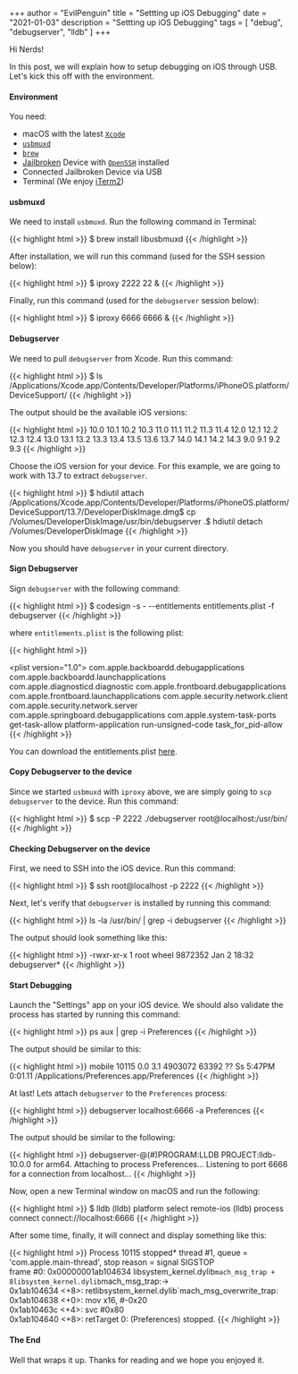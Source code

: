 +++
author = "EvilPenguin"
title = "Settting up iOS Debugging"
date = "2021-01-03"
description = "Settting up iOS Debugging"
tags = [
    "debug", 
    "debugserver", 
    "lldb"
]
+++

Hi Nerds!

In this post, we will explain how to setup debugging on iOS through USB. Let's kick this off with the environment.

#### Environment

You need:
* macOS with the latest [`Xcode`](https://developer.apple.com/xcode)
* [`usbmuxd`](https://github.com/libimobiledevice/usbmuxd)
* [`brew`](https://brew.sh)
* [Jailbroken](https://canijailbreak.com/) Device with [`OpenSSH`](https://cydia.saurik.com/openssh.html) installed
* Connected Jailbroken Device via USB
* Terminal (We enjoy [iTerm2](https://iterm2.com/))

#### usbmuxd

We need to install `usbmuxd`. Run the following command in Terminal:

{{< highlight html >}}
$ brew install libusbmuxd
{{< /highlight >}}

After installation, we will run this command (used for the SSH session below):

{{< highlight html >}}
$ iproxy 2222 22 &
{{< /highlight >}}

Finally, run this command (used for the `debugserver` session below):

{{< highlight html >}}
$ iproxy 6666 6666 &
{{< /highlight >}}

#### Debugserver

We need to pull `debugserver` from Xcode. Run this command:

{{< highlight html >}}
$ ls /Applications/Xcode.app/Contents/Developer/Platforms/iPhoneOS.platform/DeviceSupport/
{{< /highlight >}}

The output should be the available iOS versions:

{{< highlight html >}}
10.0 10.1 10.2 10.3 11.0 11.1 11.2 11.3 11.4 12.0 12.1 12.2 12.3 12.4 13.0 13.1 13.2 13.3 13.4 13.5 13.6 13.7 14.0 14.1 14.2 14.3 9.0 9.1 9.2 9.3
{{< /highlight >}}

Choose the iOS version for your device. For this example, we are going to work with 13.7 to extract `debugserver`.

{{< highlight html >}}
$ hdiutil attach /Applications/Xcode.app/Contents/Developer/Platforms/iPhoneOS.platform/DeviceSupport/13.7/DeveloperDiskImage.dmg$ cp /Volumes/DeveloperDiskImage/usr/bin/debugserver .$ hdiutil detach /Volumes/DeveloperDiskImage
{{< /highlight >}}

Now you should have `debugserver` in your current directory.

#### Sign Debugserver

Sign `debugserver` with the following command:

{{< highlight html >}}
$ codesign -s - --entitlements entitlements.plist -f debugserver
{{< /highlight >}}

where `entitlements.plist` is the following plist:

{{< highlight html >}}
<?xml version=\"1.0\" encoding=\"UTF-8\"?><!DOCTYPE plist PUBLIC \"-//Apple//DTD PLIST 1.0//EN\" \"http://www.apple.com/DTDs/PropertyList-1.0.dtd\">
<plist version=\"1.0\">
    <dict>
        <key>com.apple.backboardd.debugapplications</key>
        <true/>
        <key>com.apple.backboardd.launchapplications</key>
        <true/>
        <key>com.apple.diagnosticd.diagnostic</key>
        <true/>
        <key>com.apple.frontboard.debugapplications</key><true/>
        <key>com.apple.frontboard.launchapplications</key>
        <true/>
        <key>com.apple.security.network.client</key>
        <true/>
        <key>com.apple.security.network.server</key>
        <true/>
        <key>com.apple.springboard.debugapplications</key>
        <true/>
        <key>com.apple.system-task-ports</key>
        <true/>
        <key>get-task-allow</key>
        <true/>
        <key>platform-application</key>
        <true/>
        <key>run-unsigned-code</key>
        <true/>
        <key>task_for_pid-allow</key>
        <true/>
    </dict>
</plist>
{{< /highlight >}}

You can download the entitlements.plist [here](/uploads/entitlements.plist).

#### Copy Debugserver to the device

Since we started `usbmuxd` with `iproxy` above, we are simply going to `scp debugserver` to the device. Run this command:

{{< highlight html >}}
$ scp -P 2222 ./debugserver root@localhost:/usr/bin/
{{< /highlight >}}

#### Checking Debugserver on the device

First, we need to SSH into the iOS device. Run this command:

{{< highlight html >}}
$ ssh root@localhost -p 2222
{{< /highlight >}}

Next, let's verify that `debugserver` is installed by running this command:

{{< highlight html >}}
ls -la /usr/bin/ | grep -i debugserver
{{< /highlight >}}

The output should look something like this:

{{< highlight html >}}
-rwxr-xr-x   1 root wheel   9872352 Jan  2 18:32 debugserver*
{{< /highlight >}}

#### Start Debugging

Launch the "Settings" app on your iOS device. We should also validate the process has started by running this command:

{{< highlight html >}}
ps aux | grep -i Preferences
{{< /highlight >}}

The output should be similar to this:

{{< highlight html >}}
mobile         10115   0.0  3.1  4903072  63392   ??  Ss    5:47PM   0:01.11 /Applications/Preferences.app/Preferences
{{< /highlight >}}

At last! Lets attach `debugserver` to the `Preferences` process:

{{< highlight html >}}
debugserver localhost:6666 -a Preferences
{{< /highlight >}}

The output should be similar to the following:

{{< highlight html >}}
debugserver-@(#)PROGRAM:LLDB  PROJECT:lldb-10.0.0 for arm64.
Attaching to process Preferences...
Listening to port 6666 for a connection from localhost...
{{< /highlight >}}

Now, open a new Terminal window on macOS and run the following:

{{< highlight html >}}
$ lldb
(lldb) platform select remote-ios
(lldb) process connect connect://localhost:6666
{{< /highlight >}}

After some time, finally, it will connect and display something like this:

{{< highlight html >}}
Process 10115 stopped* thread #1, queue = 'com.apple.main-thread', stop reason = signal SIGSTOP    
    frame #0: 0x00000001ab104634 libsystem_kernel.dylib`mach_msg_trap + 8libsystem_kernel.dylib`mach_msg_trap:->  
        0x1ab104634 <+8>: retlibsystem_kernel.dylib`mach_msg_overwrite_trap:    
        0x1ab104638 <+0>: mov    x16, #-0x20    
        0x1ab10463c <+4>: svc    #0x80    
        0x1ab104640 <+8>: retTarget 0: 
(Preferences) stopped.
{{< /highlight >}}

#### The End

Well that wraps it up. Thanks for reading and we hope you enjoyed it. 
